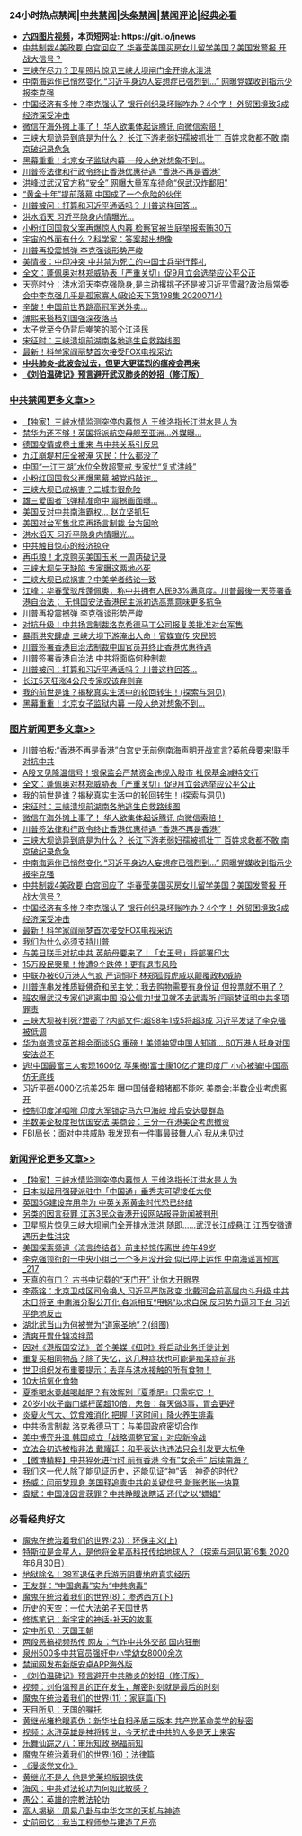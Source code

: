 <div id="tt">
<h3>24小时热点禁闻|<a href="#%E4%B8%AD%E5%85%B1%E7%A6%81%E9%97%BB%E6%9B%B4%E5%A4%9A%E6%96%87%E7%AB%A0">中共禁闻</a>|<a href="#%E5%9B%BE%E7%89%87%E6%96%B0%E9%97%BB%E6%9B%B4%E5%A4%9A%E6%96%87%E7%AB%A0">头条禁闻</a>|<a href="#%E6%96%B0%E9%97%BB%E8%AF%84%E8%AE%BA%E6%9B%B4%E5%A4%9A%E6%96%87%E7%AB%A0">禁闻评论|<a href="#%E5%BF%85%E7%9C%8B%E7%BB%8F%E5%85%B8%E5%A5%BD%E6%96%87">经典必看</a></h3>
<ul>
<li><b><a href="http://d1.bdrive.tk/64.mp4" target="_blank">六四图片视频</a>，本页短网址: https://git.io/jnews</b></li>
<li><a href="https://github.com/fqnews/bnews/blob/master/topimagenews/20200714/1360849.md">中共制裁4美政要 白宫回应了 华春莹美国买房女儿留学美国？美国发警报 开战大信号？</a></li>
<li><a href="https://github.com/fqnews/bnews/blob/master/comments/20200715/1361000.md">三峡在尽力？卫星照片惊见三峡大坝闸门全开排水泄洪</a></li>
<li><a href="https://github.com/fqnews/bnews/blob/master/topimagenews/20200714/1360912.md">中南海运作已悄然变化 “习近平身边人妄想症已强烈到...” 网曝党媒收到指示少报李克强</a></li>
<li><a href="https://github.com/fqnews/bnews/blob/master/topimagenews/20200714/1360792.md">中国经济有多惨？李克强认了 银行创纪录坏账咋办？4个字！ 外贸困境致3成经济深受冲击</a></li>
<li><a href="https://github.com/fqnews/bnews/blob/master/topimagenews/20200715/1361052.md">微信在海外摊上事了！ 华人欲集体起诉腾讯 向微信索赔！</a></li>
<li><a href="https://github.com/fqnews/bnews/blob/master/topimagenews/20200714/1360933.md">三峡大坝诡异到底是为什么？ 长江下游老弱妇孺被抓壮丁 百姓求救都不敢 南京破纪录危急</a></li>
<li><a href="https://github.com/fqnews/bnews/blob/master/cbnews/20200715/1361055.md">黑幕重重！北京女子监狱内幕 一般人绝对想象不到…</a></li>
<li><a href="https://github.com/fqnews/bnews/blob/master/topimagenews/20200715/1361018.md">川普签法律和行政令终止香港优惠待遇 “香港不再是香港”</a></li>
<li><a href="https://github.com/fqnews/bnews/blob/master/cbnews/20200714/1360797.md">洪峰过武汉官方称“安全” 网曝大量军车待命“保武汉炸鄱阳”</a></li>
<li><a href="https://github.com/fqnews/bnews/blob/master/cbnews/20200715/1360974.md">“黄金十年”提前落幕 中国成了一个危险的伙伴</a></li>
<li><a href="https://github.com/fqnews/bnews/blob/master/cbnews/20200715/1361076.md">川普被问：打算和习近平通话吗？ 川普这样回答…</a></li>
<li><a href="https://github.com/fqnews/bnews/blob/master/cbnews/20200715/1361224.md">洪水滔天 习近平隐身内情曝光...</a></li>
<li><a href="https://github.com/fqnews/bnews/blob/master/cbnews/20200715/1360967.md">小粉红回国救父案再爆惊人内幕 检察官被当庭举报索贿30万</a></li>
<li><a href="https://github.com/fqnews/bnews/blob/master/comments/20200715/1361010.md">宇宙的外面有什么？科学家：答案超出想像</a></li>
<li><a href="https://github.com/fqnews/bnews/blob/master/cbnews/20200715/1361148.md">川普再投震撼弹 李克强谈形势严峻</a></li>
<li><a href="https://github.com/fqnews/bnews/blob/master/cbnews/20200715/1360952.md">美情报：中印冲突 中共禁为死亡的中国士兵举行葬礼</a></li>
<li><a href="https://github.com/fqnews/bnews/blob/master/topimagenews/20200715/1361089.md">全文：蓬佩奥对林郑威胁表「严重关切」促9月立会选举应公平公正</a></li>
<li><a href="https://github.com/fqnews/bnews/blob/master/cbnews/20200715/1361031.md">天亮时分：洪水滔天李克强隐身,是主动撂挑子还是被习近平雪藏?政治局常委会中李克强几乎是孤家寡人(政论天下第198集 20200714)</a></li>
<li><a href="https://github.com/fqnews/bnews/blob/master/cnnews/20200715/1361139.md">辛酸！中国前世界跳高冠军送外卖…</a></li>
<li><a href="https://github.com/fqnews/bnews/blob/master/cbnews/20200715/1361053.md">薄熙来搭档刘国强深夜落马</a></li>
<li><a href="https://github.com/fqnews/bnews/blob/master/cnnews/20200715/1361047.md">太子党至今仍背后嘲笑的那个江泽民</a></li>
<li><a href="https://github.com/fqnews/bnews/blob/master/topimagenews/20200715/783299.md">宋征时：三峡溃坝前湖南各地逃生自救路线图</a></li>
<li><a href="https://github.com/fqnews/bnews/blob/master/topimagenews/20200714/1360791.md">最新！科学家阎丽梦首次接受FOX电视采访</a></li>
<li><b><a href="https://github.com/fqnews/bnews/blob/master/comments/20200211/1275071.md" target="_blank">中共肺炎-此波会过去，但更大更猛烈的瘟疫会再来</a></b></li>
<li><b><a href="https://github.com/fqnews/bnews/blob/master/comments/20200207/1272816.md" target="_blank">《刘伯温碑记》预言避开武汉肺炎的妙招（修订版）</a></b></li>
</ul>
</div>

<div class="catlist">
<h3><a href="https://github.com/fqnews/bnews/blob/master/cbnews/" target="_blank">中共禁闻</a><span><a href="https://github.com/fqnews/bnews/blob/master/cbnews/" target="_blank" rel="nofollow">更多文章>></a></span></h3>
<ul>
<li><a href="https://github.com/fqnews/bnews/blob/master/comments/20200715/1361348.md" target="_blank">【独家】三峡水情监测突停内幕惊人 王维洛指长江洪水是人为</a></li>
<li><a href="https://github.com/fqnews/bnews/blob/master/cbnews/20200715/1361329.md" target="_blank">禁华为还不够！英国将派航空母舰至亚洲…外媒曝…</a></li>
<li><a href="https://github.com/fqnews/bnews/blob/master/cbnews/20200715/1361201.md" target="_blank">德国疫情或卷土重来 与中共关系引反思</a></li>
<li><a href="https://github.com/fqnews/bnews/blob/master/cbnews/20200715/1361322.md" target="_blank">九江崩堤村庄全被淹 灾民：什么都没了</a></li>
<li><a href="https://github.com/fqnews/bnews/blob/master/cbnews/20200715/1361299.md" target="_blank">中国“一江三湖”水位全数超警戒 专家忧“复式洪峰”</a></li>
<li><a href="https://github.com/fqnews/bnews/blob/master/cbnews/20200715/1361298.md" target="_blank">小粉红回国救父再爆黑幕 被党妈敲诈…</a></li>
<li><a href="https://github.com/fqnews/bnews/blob/master/cbnews/20200715/1361206.md" target="_blank">三峡大坝已成祸害？二城市很危险</a></li>
<li><a href="https://github.com/fqnews/bnews/blob/master/cbnews/20200715/1361281.md" target="_blank">雄三爱国者飞弹精准命中 震撼画面曝&#8230;</a></li>
<li><a href="https://github.com/fqnews/bnews/blob/master/cbnews/20200715/1361250.md" target="_blank">美国反对中共南海霸权… 赵立坚抓狂</a></li>
<li><a href="https://github.com/fqnews/bnews/blob/master/cbnews/20200715/1361242.md" target="_blank">美国对台军售北京再扬言制裁 台方回呛</a></li>
<li><a href="https://github.com/fqnews/bnews/blob/master/cbnews/20200715/1361224.md" target="_blank">洪水滔天 习近平隐身内情曝光&#8230;</a></li>
<li><a href="https://github.com/fqnews/bnews/blob/master/cbnews/20200715/1361223.md" target="_blank">中共触目惊心的经济掠夺</a></li>
<li><a href="https://github.com/fqnews/bnews/blob/master/cbnews/20200715/1361208.md" target="_blank">再屯粮！北京购买美国玉米 一周两破记录</a></li>
<li><a href="https://github.com/fqnews/bnews/blob/master/cbnews/20200715/1361204.md" target="_blank">三峡大坝先天缺陷 专家曝这两地必死</a></li>
<li><a href="https://github.com/fqnews/bnews/blob/master/cbnews/20200715/1361203.md" target="_blank">三峡大坝已成祸害？中美学者结论一致</a></li>
<li><a href="https://github.com/fqnews/bnews/blob/master/cbnews/20200715/1361190.md" target="_blank">江峰：华春莹驳斥蓬佩奥，称中共拥有人民93%满意度。川普最後一天签署香港自治法； 无惧国安法香港民主派初选高票意味更多抗争</a></li>
<li><a href="https://github.com/fqnews/bnews/blob/master/cbnews/20200715/1361148.md" target="_blank">川普再投震撼弹 李克强谈形势严峻</a></li>
<li><a href="https://github.com/fqnews/bnews/blob/master/cbnews/20200715/1361122.md" target="_blank">对抗升级！中共扬言制裁洛克希德马丁公司报复美批准对台军售</a></li>
<li><a href="https://github.com/fqnews/bnews/blob/master/cbnews/20200715/1361116.md" target="_blank">暴雨洪灾肆虐 三峡大坝下游淹出人命！官媒宣传 灾民怒</a></li>
<li><a href="https://github.com/fqnews/bnews/blob/master/cbnews/20200715/1361090.md" target="_blank">川普签署香港自治法制裁中国官员并终止香港优惠待遇</a></li>
<li><a href="https://github.com/fqnews/bnews/blob/master/cbnews/20200715/1361077.md" target="_blank">川普签署香港自治法 中共将面临何种制裁</a></li>
<li><a href="https://github.com/fqnews/bnews/blob/master/cbnews/20200715/1361076.md" target="_blank">川普被问：打算和习近平通话吗？ 川普这样回答…</a></li>
<li><a href="https://github.com/fqnews/bnews/blob/master/cbnews/20200715/1361075.md" target="_blank">长江5天狂涨4公尺专家叹该弃则弃</a></li>
<li><a href="https://github.com/fqnews/bnews/blob/master/comments/20200715/1359453.md" target="_blank">我的前世是谁？揭秘真实生活中的轮回转生！(探索与洞见)</a></li>
<li><a href="https://github.com/fqnews/bnews/blob/master/cbnews/20200715/1361055.md" target="_blank">黑幕重重！北京女子监狱内幕 一般人绝对想象不到…</a></li>

</ul>
</div>
<div class="catlist">
<h3><a href="https://github.com/fqnews/bnews/blob/master/topimagenews/" target="_blank">图片新闻</a><span><a href="https://github.com/fqnews/bnews/blob/master/topimagenews/" target="_blank" rel="nofollow">更多文章>></a></span></h3>
<ul>
<li><a href="https://github.com/fqnews/bnews/blob/master/topimagenews/20200715/1361328.md" target="_blank">川普拍板:“香港不再是香港”白宫史无前例南海声明开战宣言?英航母要来!联手对抗中共</a></li>
<li><a href="https://github.com/fqnews/bnews/blob/master/topimagenews/20200715/1361266.md" target="_blank">A股又见降温信号！银保监会严禁资金违规入股市 社保基金减持交行</a></li>
<li><a href="https://github.com/fqnews/bnews/blob/master/topimagenews/20200715/1361089.md" target="_blank">全文：蓬佩奥对林郑威胁表「严重关切」促9月立会选举应公平公正</a></li>
<li><a href="https://github.com/fqnews/bnews/blob/master/comments/20200715/1359453.md" target="_blank">我的前世是谁？揭秘真实生活中的轮回转生！(探索与洞见)</a></li>
<li><a href="https://github.com/fqnews/bnews/blob/master/topimagenews/20200715/783299.md" target="_blank">宋征时：三峡溃坝前湖南各地逃生自救路线图</a></li>
<li><a href="https://github.com/fqnews/bnews/blob/master/topimagenews/20200715/1361052.md" target="_blank">微信在海外摊上事了！ 华人欲集体起诉腾讯 向微信索赔！</a></li>
<li><a href="https://github.com/fqnews/bnews/blob/master/topimagenews/20200715/1361018.md" target="_blank">川普签法律和行政令终止香港优惠待遇 “香港不再是香港”</a></li>
<li><a href="https://github.com/fqnews/bnews/blob/master/topimagenews/20200714/1360933.md" target="_blank">三峡大坝诡异到底是为什么？ 长江下游老弱妇孺被抓壮丁 百姓求救都不敢 南京破纪录危急</a></li>
<li><a href="https://github.com/fqnews/bnews/blob/master/topimagenews/20200714/1360912.md" target="_blank">中南海运作已悄然变化 “习近平身边人妄想症已强烈到&#8230;” 网曝党媒收到指示少报李克强</a></li>
<li><a href="https://github.com/fqnews/bnews/blob/master/topimagenews/20200714/1360849.md" target="_blank">中共制裁4美政要 白宫回应了 华春莹美国买房女儿留学美国？美国发警报 开战大信号？</a></li>
<li><a href="https://github.com/fqnews/bnews/blob/master/topimagenews/20200714/1360792.md" target="_blank">中国经济有多惨？李克强认了 银行创纪录坏账咋办？4个字！ 外贸困境致3成经济深受冲击</a></li>
<li><a href="https://github.com/fqnews/bnews/blob/master/topimagenews/20200714/1360791.md" target="_blank">最新！科学家阎丽梦首次接受FOX电视采访</a></li>
<li><a href="https://github.com/fqnews/bnews/blob/master/comments/20200714/1360726.md" target="_blank">我们为什么必须支持川普</a></li>
<li><a href="https://github.com/fqnews/bnews/blob/master/topimagenews/20200714/1360708.md" target="_blank">与美日联手对抗中共 英航母要来了！「女王号」将部署印太</a></li>
<li><a href="https://github.com/fqnews/bnews/blob/master/topimagenews/20200714/1360691.md" target="_blank">15万股民哭晕！惨遭9个跌停！更有退市风险</a></li>
<li><a href="https://github.com/fqnews/bnews/blob/master/topimagenews/20200714/1360585.md" target="_blank">中联办被60万港人气疯 严词恫吓 林郑狐假虎威以颠覆政权威胁</a></li>
<li><a href="https://github.com/fqnews/bnews/blob/master/topimagenews/20200714/1360387.md" target="_blank">川普连串发推质疑佛奇和民主党：我去购物需要有身份证 但投票就不用了？</a></li>
<li><a href="https://github.com/fqnews/bnews/blob/master/topimagenews/20200713/1360347.md" target="_blank">班农曝武汉专家们逃离中国 没公信力!世卫就不去武毒所 闫丽梦证明中共多项罪责</a></li>
<li><a href="https://github.com/fqnews/bnews/blob/master/topimagenews/20200713/1360343.md" target="_blank">三峡大坝被判死?泄密了?内部文件:超98年1成5将超3成 习近平发话了李克强被低调</a></li>
<li><a href="https://github.com/fqnews/bnews/blob/master/topimagenews/20200713/1360252.md" target="_blank">华为崩溃求英首相会面谈5G 重磅！美领袖望中国人知道&#8230; 60万港人挺身对国安法说不</a></li>
<li><a href="https://github.com/fqnews/bnews/blob/master/topimagenews/20200713/1360245.md" target="_blank">逃!中国最富三人套现1600亿 苹果撤!富士康10亿扩建印度厂 小心被骗!中国高仿无底线</a></li>
<li><a href="https://github.com/fqnews/bnews/blob/master/topimagenews/20200713/1360208.md" target="_blank">习近平砸4000亿抗美25年 曝中国储备粮猪都不能吃 美商会:半数企业考虑离开</a></li>
<li><a href="https://github.com/fqnews/bnews/blob/master/topimagenews/20200713/1360124.md" target="_blank">控制印度洋咽喉 印度大军锁定马六甲海峡 增兵安达曼群岛</a></li>
<li><a href="https://github.com/fqnews/bnews/blob/master/topimagenews/20200713/1360025.md" target="_blank">半数美企极度担忧国安法 美商会：三分一在港美企考虑撤资</a></li>
<li><a href="https://github.com/fqnews/bnews/blob/master/topimagenews/20200713/1359986.md" target="_blank">FBI局长：面对中共威胁 我发现有一件事最鼓舞人心 我从未见过</a></li>

</ul>
</div>
<div class="catlist">
<h3><a href="https://github.com/fqnews/bnews/blob/master/comments/" target="_blank">新闻评论</a><span><a href="https://github.com/fqnews/bnews/blob/master/comments/" target="_blank" rel="nofollow">更多文章>></a></span></h3>
<ul>
<li><a href="https://github.com/fqnews/bnews/blob/master/comments/20200715/1361348.md" target="_blank">【独家】三峡水情监测突停内幕惊人 王维洛指长江洪水是人为</a></li>
<li><a href="https://github.com/fqnews/bnews/blob/master/comments/20200715/1361330.md" target="_blank">日本拟起用强硬派驻中「中国通」垂秀夫可望接任大使</a></li>
<li><a href="https://github.com/fqnews/bnews/blob/master/comments/20200715/1361325.md" target="_blank">英国5G建设弃用华为   中英关系黄金时代恐已终结</a></li>
<li><a href="https://github.com/fqnews/bnews/blob/master/comments/20200715/1361301.md" target="_blank">另类的因言获罪 江苏3民众香港开设网站报导新闻被判刑</a></li>
<li><a href="https://github.com/fqnews/bnews/blob/master/comments/20200715/1361296.md" target="_blank">卫星照片惊见三峡大坝闸门全开排水泄洪 随即……武汉长江成悬江 江西安徽遭遇历史性洪灾</a></li>
<li><a href="https://github.com/fqnews/bnews/blob/master/comments/20200715/1361294.md" target="_blank">美国探索频道《流言终结者》前主持惊传离世  终年49岁</a></li>
<li><a href="https://github.com/fqnews/bnews/blob/master/comments/20200715/1361290.md" target="_blank">李克强领衔的一中央小组已一个多月没开会 似已停止运作 中南海谣言预言_217</a></li>
<li><a href="https://github.com/fqnews/bnews/blob/master/comments/20200715/1361289.md" target="_blank">天真的有门？  古书中记载的“天门开” 让你大开眼界</a></li>
<li><a href="https://github.com/fqnews/bnews/blob/master/comments/20200715/1361283.md" target="_blank">李燕铭：北京卫戍区司令换人 习近平严防政变 北戴河会前高层内斗升级 中共末日将至 中南海分裂公开化 各派相互“甩锅”以求自保 反习势力逼习下台 习近平绝地反击</a></li>
<li><a href="https://github.com/fqnews/bnews/blob/master/comments/20200715/1361280.md" target="_blank">湖北武当山为何被誉为“道家圣地”？(组图)</a></li>
<li><a href="https://github.com/fqnews/bnews/blob/master/comments/20200715/1361277.md" target="_blank">清爽开胃什锦凉拌菜</a></li>
<li><a href="https://github.com/fqnews/bnews/blob/master/comments/20200715/1361269.md" target="_blank">因对《港版国安法》 首个美媒《纽时》将启动业务迁徙计划</a></li>
<li><a href="https://github.com/fqnews/bnews/blob/master/comments/20200715/1361258.md" target="_blank">重复买相同物品？除了失忆，这几种症状也可能是痴呆症前兆</a></li>
<li><a href="https://github.com/fqnews/bnews/blob/master/comments/20200715/1361257.md" target="_blank">世卫组织发布重要提示：丢弃与洪水接触的所有食物！</a></li>
<li><a href="https://github.com/fqnews/bnews/blob/master/comments/20200715/1361256.md" target="_blank">10大抗氧化食物</a></li>
<li><a href="https://github.com/fqnews/bnews/blob/master/comments/20200715/1361255.md" target="_blank">夏季喝水竟越喝越肥？有效挥别『夏季肥』只需吃它 ！</a></li>
<li><a href="https://github.com/fqnews/bnews/blob/master/comments/20200715/1361254.md" target="_blank">20岁小伙子幽门螺杆菌超10倍，忠告：每天做3事，胃会更好</a></li>
<li><a href="https://github.com/fqnews/bnews/blob/master/comments/20200715/1361253.md" target="_blank">炎夏火气大、饮食难消化  把握「这时间」降火养生排毒</a></li>
<li><a href="https://github.com/fqnews/bnews/blob/master/comments/20200715/1361247.md" target="_blank">中共扬言制裁 洛克希德马丁：与美国政府密切合作</a></li>
<li><a href="https://github.com/fqnews/bnews/blob/master/comments/20200715/1361209.md" target="_blank">美中博弈升温 韩国成立「战略调整官室」对应新冷战</a></li>
<li><a href="https://github.com/fqnews/bnews/blob/master/comments/20200715/1361199.md" target="_blank">立法会初选被指非法 戴耀廷：和平表达也违法只会引发更大抗争</a></li>
<li><a href="https://github.com/fqnews/bnews/blob/master/comments/20200715/1361173.md" target="_blank">【微博精粹】中共猝死进行时 前有香港 今有“女杀手” 后续南海？</a></li>
<li><a href="https://github.com/fqnews/bnews/blob/master/comments/20200715/1361146.md" target="_blank">我们这一代人除了能见证历史，还能见证“神”话！神奇的时代?</a></li>
<li><a href="https://github.com/fqnews/bnews/blob/master/comments/20200715/1361120.md" target="_blank">杨威：闫丽梦现身 美国释追责中共的关键信号 新账老账一块算</a></li>
<li><a href="https://github.com/fqnews/bnews/blob/master/comments/20200715/1361119.md" target="_blank">袁斌：中国没因言获罪？中共睁眼说瞎话 还代之以“嫖娼”</a></li>

</ul>
</div>

<div class="catlist">
<h3>必看经典好文</h3>
<ul>
<li><a href="https://github.com/fqnews/bnews/blob/master/ssgc/20180904/993719.md" target="_blank">魔鬼在统治着我们的世界(23)：环保主义(上)</a></li>
<li><a href="https://github.com/fqnews/bnews/blob/master/comments/20200712/1359460.md" target="_blank">特斯拉是金星人，是他将金星高科技传给地球人？（探索与洞见第16集 2020年6月30日）</a></li>
<li><a href="https://github.com/fqnews/bnews/blob/master/cbnews/20200531/1337381.md" target="_blank">地狱除名！38军退伍老兵游历阴曹地府真实经历</a></li>
<li><a href="https://github.com/fqnews/bnews/blob/master/comments/20200318/1295755.md" target="_blank">王友群：“中国病毒”实为“中共病毒”</a></li>
<li><a href="https://github.com/fqnews/bnews/blob/master/topimagenews/20180527/948714.md" target="_blank">魔鬼在统治着我们的世界(8)：渗透西方(下)</a></li>
<li><a href="https://github.com/fqnews/bnews/blob/master/tculture/20121025/73067.md" target="_blank">历史的天空：一位大法弟子天国世界</a></li>
<li><a href="https://github.com/fqnews/bnews/blob/master/comments/20190418/1115565.md" target="_blank">修炼笔记：新宇宙的神话-补天的故事</a></li>
<li><a href="https://github.com/fqnews/bnews/blob/master/tculture/xiulian/20151111/470021.md" target="_blank">定中所见：天国王朝</a></li>
<li><a href="https://github.com/fqnews/bnews/blob/master/cbnews/20200703/1355059.md" target="_blank">两段恶搞视频热传 网友：气炸中共外交部 国内狂删</a></li>
<li><a href="https://github.com/fqnews/bnews/blob/master/comments/20200704/783272.md" target="_blank">泉州500多中共官员强奸中小学幼女8000余次</a></li>
<li><a href="https://github.com/fqnews/bnews/blob/master/comments/20200627/783266.md" target="_blank">禁闻网发布新版安卓APP海外版</a></li>
<li><a href="https://github.com/fqnews/bnews/blob/master/comments/20200207/1272816.md" target="_blank">《刘伯温碑记》预言避开中共肺炎的妙招（修订版）</a></li>
<li><a href="https://github.com/fqnews/bnews/blob/master/comments/20200628/1351782.md" target="_blank">视频：刘伯温预言的正在发生，解密时刻就是最后的时刻</a></li>
<li><a href="https://github.com/fqnews/bnews/blob/master/topimagenews/20180530/950691.md" target="_blank">魔鬼在统治着我们的世界(11)：家庭篇(下)</a></li>
<li><a href="https://github.com/fqnews/bnews/blob/master/tculture/20180919/1000196.md" target="_blank">天目所见：天国的嘱托</a></li>
<li><a href="https://github.com/fqnews/bnews/blob/master/lifebaike/20180921/1001174.md" target="_blank">黄继光堵枪眼真伪：新华社自相矛盾三版本 共产党革命美学的秘密</a></li>
<li><a href="https://github.com/fqnews/bnews/blob/master/comments/20200623/1273653.md" target="_blank">视频：水浒英雄是神将转世，今天抗击中共的人多是天上来客</a></li>
<li><a href="https://github.com/fqnews/bnews/blob/master/tculture/20170717/792953.md" target="_blank">乐舞仙踪之八：审乐知政 祸福前知</a></li>
<li><a href="https://github.com/fqnews/bnews/blob/master/topimagenews/20180615/958090.md" target="_blank">魔鬼在统治着我们的世界(16)：法律篇</a></li>
<li><a href="https://github.com/fqnews/bnews/blob/master/comments/20200521/783167.md" target="_blank">《漫谈党文化》</a></li>
<li><a href="https://github.com/fqnews/bnews/blob/master/lifebaike/20190522/1131765.md" target="_blank">黄继光不是人 他是党莱坞版钢铁侠</a></li>
<li><a href="https://github.com/fqnews/bnews/blob/master/comments/20191218/1228234.md" target="_blank">海风：中共对法轮功为何如此敏感？</a></li>
<li><a href="https://github.com/fqnews/bnews/blob/master/comments/20200313/1292991.md" target="_blank">愚公：英雄的宗教法轮功</a></li>
<li><a href="https://github.com/fqnews/bnews/blob/master/aomi/history/20170924/831575.md" target="_blank">高人揭秘：周易八卦与中华文字的天机与神迹</a></li>
<li><a href="https://github.com/fqnews/bnews/blob/master/aomi/history/20141104/323033.md" target="_blank">史前回忆：我当工程师参与建造了月亮</a></li>

</ul>
</div>